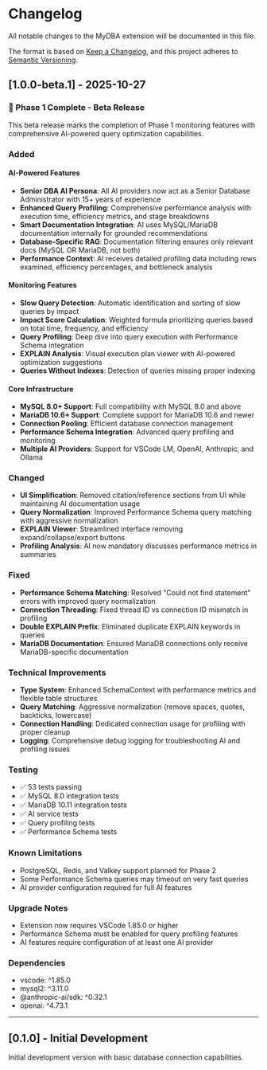 # Changelog

All notable changes to the MyDBA extension will be documented in this file.

The format is based on [Keep a Changelog](https://keepachangelog.com/en/1.0.0/),
and this project adheres to [Semantic Versioning](https://semver.org/spec/v2.0.0.html).

## [1.0.0-beta.1] - 2025-10-27

### 🎉 Phase 1 Complete - Beta Release

This beta release marks the completion of Phase 1 monitoring features with comprehensive AI-powered query optimization capabilities.

### Added

#### AI-Powered Features
- **Senior DBA AI Persona**: All AI providers now act as a Senior Database Administrator with 15+ years of experience
- **Enhanced Query Profiling**: Comprehensive performance analysis with execution time, efficiency metrics, and stage breakdowns
- **Smart Documentation Integration**: AI uses MySQL/MariaDB documentation internally for grounded recommendations
- **Database-Specific RAG**: Documentation filtering ensures only relevant docs (MySQL OR MariaDB, not both)
- **Performance Context**: AI receives detailed profiling data including rows examined, efficiency percentages, and bottleneck analysis

#### Monitoring Features
- **Slow Query Detection**: Automatic identification and sorting of slow queries by impact
- **Impact Score Calculation**: Weighted formula prioritizing queries based on total time, frequency, and efficiency
- **Query Profiling**: Deep dive into query execution with Performance Schema integration
- **EXPLAIN Analysis**: Visual execution plan viewer with AI-powered optimization suggestions
- **Queries Without Indexes**: Detection of queries missing proper indexing

#### Core Infrastructure
- **MySQL 8.0+ Support**: Full compatibility with MySQL 8.0 and above
- **MariaDB 10.6+ Support**: Complete support for MariaDB 10.6 and newer
- **Connection Pooling**: Efficient database connection management
- **Performance Schema Integration**: Advanced query profiling and monitoring
- **Multiple AI Providers**: Support for VSCode LM, OpenAI, Anthropic, and Ollama

### Changed
- **UI Simplification**: Removed citation/reference sections from UI while maintaining AI documentation usage
- **Query Normalization**: Improved Performance Schema query matching with aggressive normalization
- **EXPLAIN Viewer**: Streamlined interface removing expand/collapse/export buttons
- **Profiling Analysis**: AI now mandatory discusses performance metrics in summaries

### Fixed
- **Performance Schema Matching**: Resolved "Could not find statement" errors with improved query normalization
- **Connection Threading**: Fixed thread ID vs connection ID mismatch in profiling
- **Double EXPLAIN Prefix**: Eliminated duplicate EXPLAIN keywords in queries
- **MariaDB Documentation**: Ensured MariaDB connections only receive MariaDB-specific documentation

### Technical Improvements
- **Type System**: Enhanced SchemaContext with performance metrics and flexible table structures
- **Query Matching**: Aggressive normalization (remove spaces, quotes, backticks, lowercase)
- **Connection Handling**: Dedicated connection usage for profiling with proper cleanup
- **Logging**: Comprehensive debug logging for troubleshooting AI and profiling issues

### Testing
- ✅ 53 tests passing
- ✅ MySQL 8.0 integration tests
- ✅ MariaDB 10.11 integration tests
- ✅ AI service tests
- ✅ Query profiling tests
- ✅ Performance Schema tests

### Known Limitations
- PostgreSQL, Redis, and Valkey support planned for Phase 2
- Some Performance Schema queries may timeout on very fast queries
- AI provider configuration required for full AI features

### Upgrade Notes
- Extension now requires VSCode 1.85.0 or higher
- Performance Schema must be enabled for query profiling features
- AI features require configuration of at least one AI provider

### Dependencies
- vscode: ^1.85.0
- mysql2: ^3.11.0
- @anthropic-ai/sdk: ^0.32.1
- openai: ^4.73.1

---

## [0.1.0] - Initial Development

Initial development version with basic database connection capabilities.
